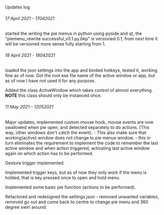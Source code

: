 Updates log

###### 17 April 2021 - 17042021

started the writing the pie menus in python using pyside and qt, the "piemenu_rewrite successful_v0.1.py.bkp" is versioned 0.1, from next time it will be versioned more sense fully starting from 1.

###### 18 April 2021 - 18042021

loaded the json settings into the app and binded hotkeys, tested it, working fine as of now. Got the root exe file name of the active window or app, but as of now I have not used it for any purpose.

Added the class ActiveWindow which takes control of almost everything. **NOTE** this class should only be instanced once.

###### 11 May 2021 - 12052021

Major updates, implemented custom mouse hook, mouse events are now swallowed when pie open, and detected separately to do actions. (This way, other windows don't catch the event). - This also make sure that working(active) window does not change to pie menus window. - this in turn eliminates the requirement to implement the code to remember the last active window and when action triggered, activating last active window again on which action has to be performed.

Gesture trigger implemented.

Implemented trigger keys, but as of now they only work if the menu is holded, that is key pressed once to open and hold menu.

Implemented some basic pie function (actions to be performed).

Refactored and redesigned the settings.json - removed unwanted variables, removed go out and come back to centre to change pie menu and 360 degree swirl around.